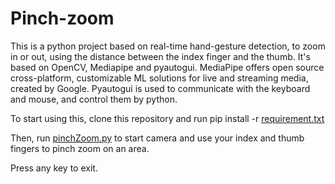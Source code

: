 # Pinch-zoom
This is a python project based on real-time hand-gesture detection, to zoom in or out, using the distance between the index finger and the thumb. 
It's based on OpenCV, Mediapipe and pyautogui. 
MediaPipe offers open source cross-platform, customizable ML solutions for live and streaming media, created by Google.
Pyautogui is used to communicate with the keyboard and mouse, and control them by python.

To start using this, clone this repository and run pip install -r 
[requirement.txt](https://github.com/aspirin01/pinch-zoom-opencv-ML/blob/main/requirement.txt)


Then, run
[pinchZoom.py](https://github.com/aspirin01/pinch-zoom-opencv-ML/blob/main/pinchZoom.py)
to start camera and use your index and thumb fingers to pinch zoom on an area. 

Press any key to exit.

